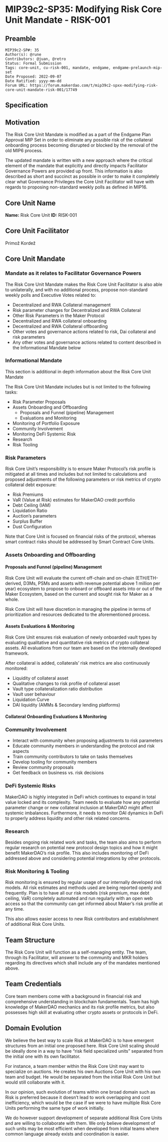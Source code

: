 # MIP39c2-SP35: Modifying Risk Core Unit Mandate - RISK-001

## Preamble

```
MIP39c2-SP#: 35
Author(s): @rune
Contributors: @juan, @retro
Status: Formal Submission
Tags: core-unit, cu-risk-001, mandate, endgame, endgame-prelaunch-mip-set
Date Proposed: 2022-09-07
Date Ratified: yyyy-mm-dd
Forum URL: https://forum.makerdao.com/t/mip39c2-spxx-modifying-risk-core-unit-mandate-risk-001/17749
```

## Specification

## Motivation

The Risk Core Unit Mandate is modified as a part of the Endgame Plan Approval MIP Set in order to eliminate any possible risk of the collateral onboarding process becoming disrupted or blocked by the removal of the old MIP6 process.

The updated mandate is written with a new approach where the critical element of the mandate that explicitly and directly impacts Facilitator Governance Powers are provided up front. This information is also described as short and succinct as possible in order to make it completely clear what Governance Privileges the Core Unit Facilitator will have with regards to proposing non-standard weekly polls as defined in MIP16.

## Core Unit Name

**Name:** Risk Core Unit
**ID:** RISK-001

## Core Unit Facilitator

Primož Kordež

## Core Unit Mandate

### Mandate as it relates to Facilitator Governance Powers

The Risk Core Unit Mandate makes the Risk Core Unit Facilitator is also able to unilaterally, and with no additional process, propose non-standard weekly polls and Executive Votes related to:
* Decentralized and RWA Collateral management
* Risk parameter changes for Decentralized and RWA Collateral
* Other Risk Parameters in the Maker Protocol
* Decentralized and RWA collateral onboarding
* Decentralized and RWA Collateral offboarding
* Other votes and governance actions related to risk, Dai collateral and risk parameters
* Any other votes and governance actions related to content described in the Informational Mandate below

### Informational Mandate
This section is additional in depth information about the Risk Core Unit Mandate

The Risk Core Unit Mandate includes but is not limited to the following tasks:

* Risk Parameter Proposals
* Assets Onboarding and Offboarding
    * Proposals and Funnel (pipeline) Management
    * Evaluations and Monitoring
* Monitoring of Portfolio Exposure
* Community Involvement
* Monitoring DeFi Systemic Risk
* Research
* Risk Tooling

### Risk Parameters

Risk Core Unit’s responsibility is to ensure Maker Protocol’s risk profile is mitigated at all times and includes but not limited to calculations and proposed adjustments of the following parameters or risk metrics of crypto collateral debt exposure:

* Risk Premiums
* VaR (Value at Risk) estimates for MakerDAO credit portfolio
* Debt Ceiling (IAM)
* Liquidation Ratio
* Auction’s parameters
* Surplus Buffer
* Dust Configuration

Note that Core Unit is focused on financial risks of the protocol, whereas smart contract risks should be addressed by Smart Contract Core Units.

### Assets Onboarding and Offboarding

#### Proposals and Funnel (pipeline) Management

Risk Core Unit will evaluate the current off-chain and on-chain (ETH/ETH-derived, D3Ms, PSMs and assets with revenue potential above 1 million per year) ecosystem to propose to onboard or offboard assets into or out of the Maker Ecosystem, based on the current and sought risk for Maker as a whole.

Risk Core Unit will have discretion in managing the pipeline in terms of prioritization and resources dedicated to the aforementioned process.

#### Assets Evaluations & Monitoring

Risk Core Unit ensures risk evaluation of newly onboarded vault types by evaluating qualitative and quantitative risk metrics of crypto collateral assets. All evaluations from our team are based on the internally developed framework.

After collateral is added, collaterals’ risk metrics are also continuously monitored:

* Liquidity of collateral asset
* Qualitative changes to risk profile of collateral asset
* Vault type collateralization ratio distribution
* Vault user behaviour
* Liquidation Curve
* DAI liquidity (AMMs & Secondary lending platforms)

#### Collateral Onboarding Evaluations & Monitoring

### Community Involvement

* Interact with community when proposing adjustments to risk parameters
* Educate community members in understanding the protocol and risk aspects
* Train community contributors to take on tasks themselves
* Develop tooling for community members
* Review community proposals
* Get feedback on business vs. risk decisions

### DeFi Systemic Risks

MakerDAO is highly integrated in DeFi which continues to expand in total value locked and its complexity. Team needs to evaluate how any potential parameter change or new collateral inclusion at MakerDAO might affect systemic imbalances. Furthermore, it needs to monitor DAI dynamics in DeFi to properly address liquidity and other risk related concerns.

### Research

Besides ongoing risk related work and tasks, the team also aims to perform regular research on potential new protocol design topics and how it might benefit MakerDAO’s risk profile. This also includes monitoring of DeFi addressed above and considering potential integrations by other protocols.

### Risk Monitoring & Tooling

Risk monitoring is ensured by regular usage of our internally developed risk models. All risk estimates and methods used are being reported openly and frequently. Plan is to have all our risk models (risk premium, max debt ceiling, VaR) completely automated and run regularly with an open web access so that the community can get informed about Maker’s risk profile at any time.

This also allows easier access to new Risk contributors and establishment of additional Risk Core Units.

## Team Structure

The Risk Core Unit will function as a self-managing entity. The team, through its Facilitator, will answer to the community and MKR holders regarding its directives which shall include any of the mandates mentioned above.


## Team Credentials

Core team members come with a background in financial risk and comprehensive understanding in blockchain fundamentals. Team has high knowledge of MakerDAO mechanics and its risk profile metrics, but also possesses high skill at evaluating other crypto assets or protocols in DeFi.

## Domain Evolution

We believe the best way to scale Risk at MakerDAO is to have emergent structures from an initial one proposed here. Risk Core Unit scaling should be ideally done in a way to have “risk field specialized units” separated from the initial one with its own facilitator.

For instance, a team member within the Risk Core Unit may want to specialize on auctions. He creates his own Auctions Core Unit with his own team and budget. He would be separated from the initial Risk Core Unit but would still collaborate with it.

In our opinion, such evolution of teams within one broad domain such as Risk is preferred because it doesn’t lead to work overlapping and cost inefficiency, which would be the case if we were to have multiple Risk Core Units performing the same type of work initially.

We do however support development of separate additional Risk Core Units and are willing to collaborate with them. We only believe development of such units may be most efficient when developed from initial teams where common language already exists and coordination is easier.
